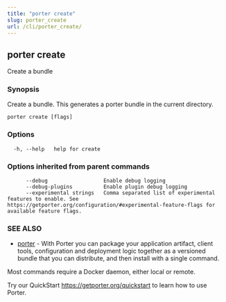 ```yaml
---
title: "porter create"
slug: porter_create
url: /cli/porter_create/
---
```

## porter create

Create a bundle

### Synopsis

Create a bundle. This generates a porter bundle in the current directory.

```
porter create [flags]
```

### Options

```
  -h, --help   help for create
```

### Options inherited from parent commands

```
      --debug                  Enable debug logging
      --debug-plugins          Enable plugin debug logging
      --experimental strings   Comma separated list of experimental features to enable. See https://getporter.org/configuration/#experimental-feature-flags for available feature flags.
```

### SEE ALSO

* [porter](/cli/porter/)	 - With Porter you can package your application artifact, client tools, configuration and deployment logic together as a versioned bundle that you can distribute, and then install with a single command.

Most commands require a Docker daemon, either local or remote.

Try our QuickStart https://getporter.org/quickstart to learn how to use Porter.


